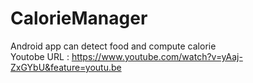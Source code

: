 # CalorieManager
Android app can detect food and compute calorie </br>
Youtobe URL : https://www.youtube.com/watch?v=yAaj-ZxGYbU&feature=youtu.be

